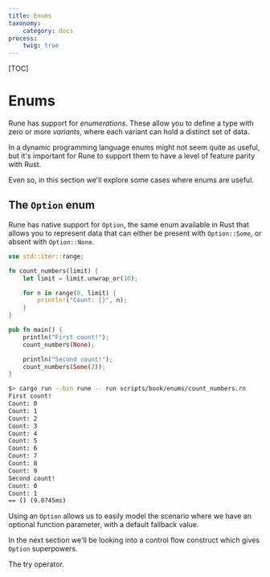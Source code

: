 ```yaml
---
title: Enums
taxonomy:
    category: docs
process:
    twig: true
---
```


[TOC]

# Enums

Rune has support for *enumerations*. These allow you to define a type with zero
or more *variants*, where each variant can hold a distinct set of data.

In a dynamic programming language enums might not seem quite as useful, but it's
important for Rune to support them to have a level of feature parity with Rust.

Even so, in this section we'll explore some cases where enums are useful.

## The `Option` enum

Rune has native support for `Option`, the same enum available in Rust that
allows you to represent data that can either be present with `Option::Some`, or
absent with `Option::None`.

```rust
use std::iter::range;

fn count_numbers(limit) {
    let limit = limit.unwrap_or(10);

    for n in range(0, limit) {
        println!("Count: {}", n);
    }
}

pub fn main() {
    println("First count!");
    count_numbers(None);

    println("Second count!");
    count_numbers(Some(2));
}
```

```bash
$> cargo run --bin rune -- run scripts/book/enums/count_numbers.rn
First count!
Count: 0
Count: 1
Count: 2
Count: 3
Count: 4
Count: 5
Count: 6
Count: 7
Count: 8
Count: 9
Second count!
Count: 0
Count: 1
== () (9.0745ms)
```

Using an `Option` allows us to easily model the scenario where we have an
optional function parameter, with a default fallback value.

In the next section we'll be looking into a control flow construct which gives
`Option` superpowers.

The try operator.
